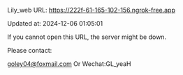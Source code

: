Lily_web URL: https://222f-61-165-102-156.ngrok-free.app

Updated at: 2024-12-06 01:05:01

If you cannot open this URL, the server might be down.

Please contact: 

goley04@foxmail.com Or Wechat:GL_yeaH
